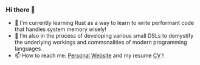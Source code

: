 ### Hi there 👋


- 🌱 I'm currently learning Rust as a way to learn to write performant code that handles system memory wisely!
- 🤔  I’m also in the process of developing various small DSLs to demystify the underlying workings and commonalities of modern programming languages.
- 📫 How to reach me: [Personal Website](https://l-const.com/) and my resume [CV](https://l-const.com/cv.pdf) !

